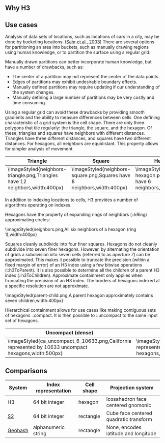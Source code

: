 Why H3
---

Use cases
---

Analysis of data sets of locations, such as locations of cars in a city, may be done by bucketing locations. ([Sahr et al., 2003](http://webpages.sou.edu/~sahrk/sqspc/pubs/gdggs03.pdf)) There are several options for partitioning an area into buckets, such as manually drawing regions using human knowledge, or to partition the surface using a regular grid.

Manually drawn partitions can better incorporate human knowledge, but have a number of drawbacks, such as:
* The center of a partition may not represent the center of the data points.
* Edges of partitions may exhibit undesirable boundary effects.
* Manually defined partitions may require updating if our understanding of the system changes.
* Manually defining a large number of partitions may be very costly and time consuming.

Using a regular grid can avoid these drawbacks by providing smooth gradients and the ability to measure differences between cells. One defining characteristic of a grid system is the cell shape. There are only three polygons that tile regularly: the triangle, the square, and the hexagon. Of these, triangles and squares have neighbors with different distances. Triangles have three different distances, and squares have two different distances. For hexagons, all neighbors are equidistant. This property allows for simpler analysis of movement.

| Triangle | Square | Hexagon
| -------- | ------ | -------
| \imageStyled{neighbors-triangle.png,Triangles have 12 neighbors,width:400px} | \imageStyled{neighbors-square.png,Squares have 8 neighbors,width:400px} | \imageStyled{neighbors-hexagon.png,Hexagons have 6 neighbors,width:400px}

In addition to indexing locations to cells, H3 provides a number of algorithms operating on indexes.

Hexagons have the property of expanding rings of neighbors (::kRing) approximating circles:

\imageStyled{neighbors.png,All six neighbors of a hexagon (ring 1),width:400px}

Squares cleanly subdivide into four finer squares. Hexagons do not cleanly subdivide into seven finer hexagons. However, by alternating the orientation of grids a subdivision into seven cells (referred to as *aperture 7*) can be approximated. This makes it possible to truncate the precision (within a fixed margin of error) of an H3 index using a few bitwise operations (::h3ToParent). It is also possible to determine all the children of a parent H3 index (::h3ToChildren). Approximate containment only applies when truncating the precision of an H3 index. The borders of hexagons indexed at a specific resolution are not approximate.

\imageStyled{parent-child.png,A parent hexagon approximately contains seven children,width:400px}

Hierarchical containment allows for use cases like making contiguous sets of hexagons ::compact. It is then possible to ::uncompact to the same input set of hexagons.

| Uncompact (dense) | Compact (sparse)
| ----------------- | ----------------
| \imageStyled{ca_uncompact_6_10633.png,California represented by 10633 uncompact hexagons,width:500px} | \imageStyled{ca_compact_6_901.png,California represented by 901 compact hexagons,width:500px}

Comparisons
---

| System    | Index representation | Cell shape | Projection system
| --------- | -------------------- | ---------- | -----------------
| H3        | 64 bit integer       | hexagon    | Icosahedron face centered gnomonic
| [S2]      | 64 bit integer       | rectangle  | Cube face centered quadratic transform
| [Geohash] | alphanumeric string  | rectangle  | None, encodes latitude and longitude

[S2]: https://docs.google.com/presentation/d/1Hl4KapfAENAOf4gv-pSngKwvS_jwNVHRPZTTDzXXn6Q/edit
[Geohash]: https://en.wikipedia.org/wiki/Geohash

